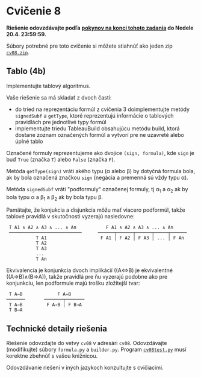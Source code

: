 Cvičenie 8
==========

**Riešenie odovzdávajte podľa
[pokynov na konci tohoto zadania](#technické-detaily-riešenia)
do Nedele 20.4.  23:59:59.**

Súbory potrebné pre toto cvičenie si môžete stiahnúť ako jeden zip
[`cv08.zip`](https://github.com/FMFI-UK-1-AIN-411-2014/udvl/archive/cv08.zip).

Tablo (4b)
------------------

Implementujte tablový algoritmus.

Vaše riešenie sa má skladať z dvoch častí:

- do tried na reprezentáciu formúl z cvičenia 3 doimplementujte
  metódy `signedSubf` a `getType`, ktoré reprezentujú informácie o
  tablových pravidlách pre jednotlivé typy formúl
- implementujte triedu TableauBuild obsahujúcu metódu build,
  ktorá dostane zoznam označených formúl a vytvorí pre ne uzavreté
  alebo úplné tablo

Označené formuly reprezentujeme ako dvojice `(sign, formula)`, kde
`sign` je buď `True` (značka `T`) alebo `False` (značka `F`).

Metóda `getType(sign)` vráti akého typu (&alpha; alebo &beta;) by dotyčná
formula bola, ak by bola označená značkou `sign` (negácia a premenná sú vždy
typu &alpha;).

Metóda `signedSubf` vráti "podformuly" označenej formuly,
tj &alpha;<sub>1</sub> a &alpha;<sub>2</sub> ak by bola typu &alpha;
a &beta;<sub>1</sub> a &beta;<sub>2</sub> ak by bola typu &beta;.

Pamätajte, že konjukcia a disjunkcia môžu mať viacero podformúl, takže
tablové pravidlá v skutočnosti vyzerajú nasledovne:

```
 T A1 ∧ A2 ∧ A3 ∧ ... ∧ An           F A1 ∧ A2 ∧ A3 ∧ ... ∧ An
 ───────────────────────────      ──────┬──────┬──────┬─────┬──────
           T A1                    F A1 │ F A2 │ F A3 │ ... │ F An
           T A2
           T A3
           ...
           T An
```
Ekvivalencia je konjunkcia dvoch implikácií ((A⇔B) je ekvivalentné
((A⇒B)∧(B⇒A)), takže pravidlá pre ňu vyzerajú podobne ako pre konjunkciu, len
podformule majú trošku zložitejší tvar:

```
 T A⇔B             F A⇔B
───────       ───────┬───────
 T A⇒B         F A⇒B │ F B⇒A
 T B⇒A
```

## Technické detaily riešenia

Riešenie odovzdajte do vetvy `cv08` v adresári `cv08`.  Odovzdávajte
(modifikujte) súbory `formula.py` a `builder.py`.  Program
[`cv08test.py`](cv08test.py) musí korektne zbehnúť s vašou knižnicou.

Odovzdávanie riešení v iných jazykoch konzultujte s cvičiacimi.
